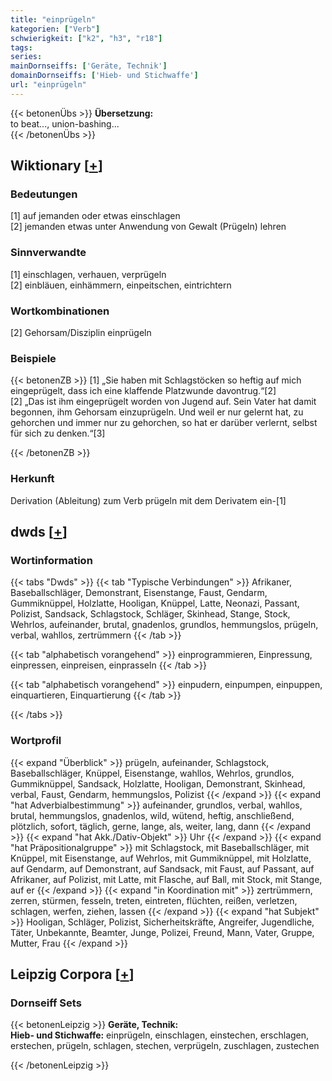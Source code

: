 ```yaml
---
title: "einprügeln"
kategorien: ["Verb"]
schwierigkeit: ["k2", "h3", "r18"]
tags:
series:
mainDornseiffs: ['Geräte, Technik']
domainDornseiffs: ['Hieb- und Stichwaffe']
url: "einprügeln"
---
```


{{< betonenÜbs >}}
**Übersetzung:**  
to beat..., union-bashing...  
{{< /betonenÜbs >}}

## Wiktionary [[+](https://de.wiktionary.org/wiki/einprügeln)]

### Bedeutungen
[1] auf jemanden oder etwas einschlagen  
[2] jemanden etwas unter Anwendung von Gewalt (Prügeln) lehren  

### Sinnverwandte
[1] einschlagen, verhauen, verprügeln  
[2] einbläuen, einhämmern, einpeitschen, eintrichtern  

### Wortkombinationen
[2] Gehorsam/Disziplin einprügeln  

### Beispiele
{{< betonenZB >}}
[1] „Sie haben mit Schlagstöcken so heftig auf mich eingeprügelt, dass ich eine klaffende Platzwunde davontrug.“[2]  
[2] „Das ist ihm eingeprügelt worden von Jugend auf. Sein Vater hat damit begonnen, ihm Gehorsam einzuprügeln. Und weil er nur gelernt hat, zu gehorchen und immer nur zu gehorchen, so hat er darüber verlernt, selbst für sich zu denken.“[3]  

{{< /betonenZB >}}
### Herkunft
Derivation (Ableitung) zum Verb prügeln mit dem Derivatem ein-[1]  



## dwds [[+](https://www.dwds.de/wb/einprügeln)]

### Wortinformation
{{< tabs "Dwds" >}}
{{< tab "Typische Verbindungen" >}}
Afrikaner, Baseballschläger, Demonstrant, Eisenstange, Faust, Gendarm, Gummiknüppel, Holzlatte, Hooligan, Knüppel, Latte, Neonazi, Passant, Polizist, Sandsack, Schlagstock, Schläger, Skinhead, Stange, Stock, Wehrlos, aufeinander, brutal, gnadenlos, grundlos, hemmungslos, prügeln, verbal, wahllos, zertrümmern
{{< /tab >}}

{{< tab "alphabetisch vorangehend" >}}
einprogrammieren, Einpressung, einpressen, einpreisen, einprasseln
{{< /tab >}}

{{< tab "alphabetisch vorangehend" >}}
einpudern, einpumpen, einpuppen, einquartieren, Einquartierung
{{< /tab >}}

{{< /tabs >}}

### Wortprofil
{{< expand "Überblick" >}} prügeln, aufeinander, Schlagstock, Baseballschläger, Knüppel, Eisenstange, wahllos, Wehrlos, grundlos, Gummiknüppel, Sandsack, Holzlatte, Hooligan, Demonstrant, Skinhead, verbal, Faust, Gendarm, hemmungslos, Polizist {{< /expand >}}
{{< expand "hat Adverbialbestimmung" >}} aufeinander, grundlos, verbal, wahllos, brutal, hemmungslos, gnadenlos, wild, wütend, heftig, anschließend, plötzlich, sofort, täglich, gerne, lange, als, weiter, lang, dann {{< /expand >}}
{{< expand "hat Akk./Dativ-Objekt" >}} Uhr {{< /expand >}}
{{< expand "hat Präpositionalgruppe" >}} mit Schlagstock, mit Baseballschläger, mit Knüppel, mit Eisenstange, auf Wehrlos, mit Gummiknüppel, mit Holzlatte, auf Gendarm, auf Demonstrant, auf Sandsack, mit Faust, auf Passant, auf Afrikaner, auf Polizist, mit Latte, mit Flasche, auf Ball, mit Stock, mit Stange, auf er {{< /expand >}}
{{< expand "in Koordination mit" >}} zertrümmern, zerren, stürmen, fesseln, treten, eintreten, flüchten, reißen, verletzen, schlagen, werfen, ziehen, lassen {{< /expand >}}
{{< expand "hat Subjekt" >}} Hooligan, Schläger, Polizist, Sicherheitskräfte, Angreifer, Jugendliche, Täter, Unbekannte, Beamter, Junge, Polizei, Freund, Mann, Vater, Gruppe, Mutter, Frau {{< /expand >}}

## Leipzig Corpora [[+](https://corpora.uni-leipzig.de/en/res?word=einprügeln&corpusId=deu_newscrawl-public_2018)]

### Dornseiff Sets
{{< betonenLeipzig >}}
**Geräte, Technik:**  
**Hieb- und Stichwaffe:** einprügeln, einschlagen, einstechen, erschlagen, erstechen, prügeln, schlagen, stechen, verprügeln, zuschlagen, zustechen  

{{< /betonenLeipzig >}}
